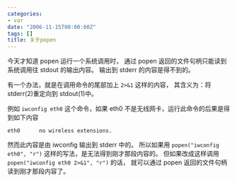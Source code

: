 ```yaml
---
categories:
- var
date: "2006-11-15T00:00:00Z"
tags: []
title: 关于popen
---
```


今天才知道 popen 运行一个系统调用时，
通过 popen 返回的文件句柄只能读到系统调用往 stdout 的输出内容。
输出到 stderr 的内容是得不到的。

有一个办法，就是在调用命令的尾部加上 `2>&1` 这样的内容，
其含义为：将 stderr(2)重定向到 stdout(1)中。

例如 `iwconfig eth0` 这个命令，如果 eth0 不是无线网卡，运行此命令的后果是得到如下内容

```
eth0      no wireless extensions.
```

然而此内容是由 iwconfig 输出到 stderr 中的。
所以如果用 `popen("iwconfig eth0", "r")` 这样的写法，是无法得到刚才那段内容的。
但如果改成这样调用 `popen("iwconfig eth0 2>&1", "r")` 的话，
就可以通过 popen 返回的文件句柄读到刚才那段内容了。

